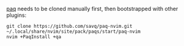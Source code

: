 [paq](https://github.com/savq/paq-nvim) needs to be cloned manually first, then bootstrapped with other plugins:

    git clone https://github.com/savq/paq-nvim.git ~/.local/share/nvim/site/pack/paqs/start/paq-nvim
    nvim +PaqInstall +qa
